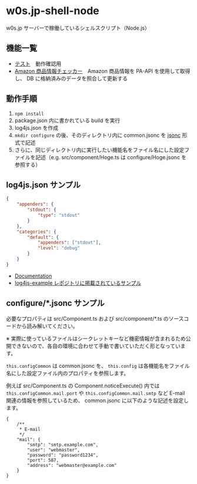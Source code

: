 # w0s.jp-shell-node

w0s.jp サーバーで稼働しているシェルスクリプト（Node.js）

## 機能一覧

- [テスト](src/component/Test.ts)　動作確認用
- [Amazon 商品情報チェッカー](src/component/AmazondpUpdate.ts)　Amazon 商品情報を PA-API を使用して取得し、 DB に格納済みのデータを照合して更新する

## 動作手順

1. `npm install`
1. package.json 内に書かれている build を実行
1. log4js.json を作成
1. `mkdir configure` の後、そのディレクトリ内に common.jsonc を [jsonc](https://onury.io/jsonc/) 形式で記述
1. さらに、同じディレクトリ内に実行したい機能名をファイル名にした設定ファイルを記述（e.g. src/component/Hoge.ts は configure/Hoge.jsonc を参照する）

## log4js.json サンプル

```json
{
	"appenders": {
		"stdout": {
			"type": "stdout"
		}
	},
	"categories": {
		"default": {
			"appenders": ["stdout"],
			"level": "debug"
		}
	}
}
```

- [Documentation](https://log4js-node.github.io/log4js-node/)
- [log4js-example レポジトリに掲載されているサンプル](https://github.com/log4js-node/log4js-example/blob/master/config/log4js.json)

## configure/*.jsonc サンプル

必要なプロパティは src/Component.ts および src/component/*.ts のソースコードから読み解いてください。

※ 実際に使っているファイルはシークレットキーなど機密情報が含まれるため公開できないので、各自の環境に合わせて手動で書いていただく形となっています。

`this.configCommon` は common.jsonc を、 `this.config` は各機能名をファイル名にした設定ファイル内のプロパティを参照します。

例えば src/Component.ts の Component.noticeExecute() 内では `this.configCommon.mail.port` や `this.configCommon.mail.smtp` など E-mail 関連の情報を参照しているため、 common.jsonc に以下のような記述を設定します。

```jsonc
{
	/**
	 * E-mail
	 */
	"mail": {
		"smtp": "smtp.example.com",
		"user": "webmaster",
		"password": "password1234",
		"port": 587,
		"address": "webmaster@example.com"
	}
}
```
